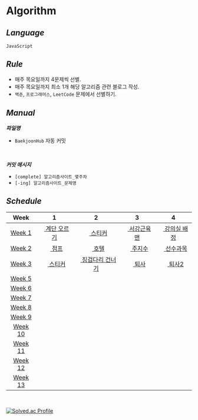 # Algorithm

## ***Language***
`JavaScript`

## ***Rule***
- 매주 목요일까지 4문제씩 선별.
- 매주 목요일까지 최소 1개 해당 알고리즘 관련 블로그 작성.
- `백준`, `프로그래머스`, `LeetCode` 문제에서 선별하기.
  
## ***Manual***
***파일명***
- `BaekjoonHub` 자동 커밋
<br>

***커밋 메시지***
- `[complete] 알고리즘사이트_몇주차`
- `[-ing] 알고리즘사이트_문제명`

## ***Schedule***
|Week| 1 | 2 | 3 | 4 |
|:--:|:-:|:-:|:-:|:-:|
|[Week 1](https://github.com/yeeun426/Algorithm/tree/main/BOJ/week1)|[<img src="https://d2gd6pc034wcta.cloudfront.net/tier/8.svg" height="12"> 계단 오르기](https://www.acmicpc.net/problem/2579)|[<img src="https://d2gd6pc034wcta.cloudfront.net/tier/10.svg" height="12"> 스티커](https://www.acmicpc.net/problem/9465)|[<img src="https://d2gd6pc034wcta.cloudfront.net/tier/8.svg" height="12"> 서강근육맨](https://www.acmicpc.net/problem/20300)|[<img src="https://d2gd6pc034wcta.cloudfront.net/tier/11.svg" height="12"> 강의실 배정](https://www.acmicpc.net/problem/11000)
|[Week 2](https://github.com/yeeun426/Algorithm/tree/main/BOJ/week2)|[<img src="https://d2gd6pc034wcta.cloudfront.net/tier/10.svg" height="12"> 점프](https://www.acmicpc.net/problem/1890)|[<img src="https://d2gd6pc034wcta.cloudfront.net/tier/11.svg" height="12"> 호텔](https://www.acmicpc.net/problem/1106)|[<img src="https://d2gd6pc034wcta.cloudfront.net/tier/10.svg" height="12"> 주지수](https://www.acmicpc.net/problem/15724)|[<img src="https://d2gd6pc034wcta.cloudfront.net/tier/11.svg" height="12"> 선수과목](https://www.acmicpc.net/problem/14567)|[Week 3]()|||
|[Week 3](https://github.com/yeeun426/Algorithm/tree/main/BOJ/week3)|[<img src="https://d2gd6pc034wcta.cloudfront.net/tier/10.svg" height="12"> 스티커](https://www.acmicpc.net/problem/9465)|[<img src="https://d2gd6pc034wcta.cloudfront.net/tier/10.svg" height="12"> 징검다리 건너기](https://www.acmicpc.net/problem/21317)|[<img src="https://d2gd6pc034wcta.cloudfront.net/tier/8.svg" height="12"> 퇴사](https://www.acmicpc.net/problem/14501)|[<img src="https://d2gd6pc034wcta.cloudfront.net/tier/11.svg" height="12"> 퇴사2](https://www.acmicpc.net/problem/15486)|[Week 3]()|||
|[Week 5]()|||
|[Week 6]()|||
|[Week 7]()|||
|[Week 8]()|||
|[Week 9]()|||
|[Week 10]()|||
|[Week 11]()|||
|[Week 12]()|||
|[Week 13]()|||

<br>

[![Solved.ac Profile](http://mazassumnida.wtf/api/v2/generate_badge?boj=thsudkcla7)](https://solved.ac/thsudkcla7/)
